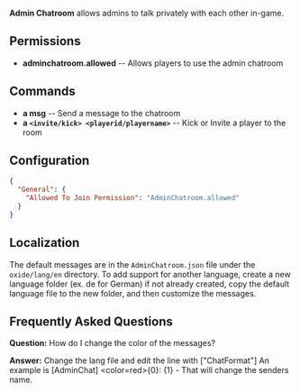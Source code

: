 **Admin Chatroom** allows admins to talk privately with each other in-game.

## Permissions

- **adminchatroom.allowed** -- Allows players to use the admin chatroom

## Commands

- **a msg** -- Send a message to the chatroom
- **a `<invite/kick> <playerid/playername>`** -- Kick or Invite a player to the room

## Configuration

```json
{
  "General": {
    "Allowed To Join Permission": "AdminChatroom.allowed"
  }
}
```
## Localization

The default messages are in the `AdminChatroom.json` file under the `oxide/lang/en` directory. To add support for another language, create a new language folder (ex. de for German) if not already created, copy the default language file to the new folder, and then customize the messages.

## Frequently Asked Questions

**Question:** How do I change the color of the messages?

**Answer:** Change the lang file and edit the line with ["ChatFormat"] An example is [AdminChat] <color=red>{0}</color>: {1} - That will change the senders name.
